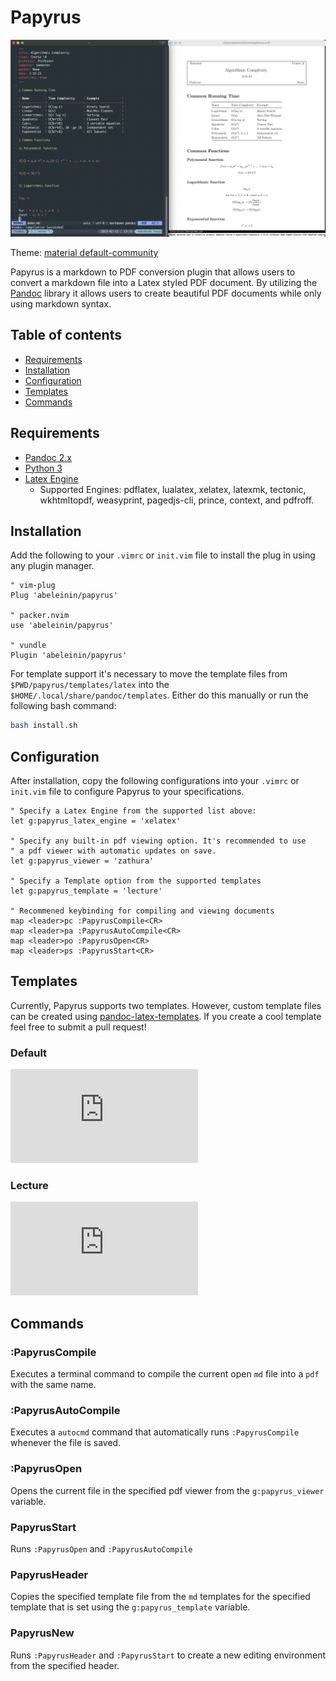 # Papyrus

![Screenshot example of Papyrus](https://github.com/abeleinin/papyrus/blob/main/example.png?raw=true)

Theme: [material default-community](https://github.com/kaicataldo/material.vim)

Papyrus is a markdown to PDF conversion plugin that allows users to convert a markdown file into a Latex styled PDF document. By utilizing the [Pandoc](https://pandoc.org/) library it allows users to create beautiful PDF documents while only using markdown syntax.

## Table of contents

- [Requirements](#requirements)
- [Installation](#installation)
- [Configuration](#configuration)
- [Templates](#templates)
- [Commands](#commands)

## Requirements

- [Pandoc 2.x](https://pandoc.org/installing.html)
- [Python 3](https://www.python.org/downloads/)
- [Latex Engine](https://pandoc.org/MANUAL.html#option--pdf-engine)
  - Supported Engines: pdflatex, lualatex, xelatex, latexmk, tectonic, wkhtmltopdf, weasyprint, pagedjs-cli, prince, context, and pdfroff.

## Installation

Add the following to your `.vimrc` or `init.vim` file to install the plug in using any plugin manager.

```vim
" vim-plug
Plug 'abeleinin/papyrus'

" packer.nvim
use 'abeleinin/papyrus'

" vundle
Plugin 'abeleinin/papyrus'
```

For template support it's necessary to move the template files from `$PWD/papyrus/templates/latex` into the `$HOME/.local/share/pandoc/templates`. Either do this manually or run the following bash command:

```bash
bash install.sh
```

## Configuration

After installation, copy the following configurations into your `.vimrc` or `init.vim` file to configure Papyrus to your specifications.

```vim
" Specify a Latex Engine from the supported list above:
let g:papyrus_latex_engine = 'xelatex'

" Specify any built-in pdf viewing option. It's recommended to use 
" a pdf viewer with automatic updates on save.
let g:papyrus_viewer = 'zathura'

" Specify a Template option from the supported templates
let g:papyrus_template = 'lecture'

" Recommened keybinding for compiling and viewing documents
map <leader>pc :PapyrusCompile<CR>
map <leader>pa :PapyrusAutoCompile<CR>
map <leader>po :PapyrusOpen<CR>
map <leader>ps :PapyrusStart<CR>
```

## Templates

Currently, Papyrus supports two templates. However, custom template files can be created using [pandoc-latex-templates](https://github.com/Wandmalfarbe/pandoc-latex-template). If you create a cool template feel free to submit a pull request!
 
### Default

![Default Notes Template](https://github.com/abeleinin/papyrus/blob/main/templates/pdf/default.pdf?raw=true)

### Lecture 

![Lecture Notes Template](https://github.com/abeleinin/papyrus/blob/main/templates/pdf/lecture.pdf?raw=true)

## Commands

### :PapyrusCompile

Executes a terminal command to compile the current open `md` file into a `pdf` with the same name.

### :PapyrusAutoCompile

Executes a `autocmd` command that automatically runs `:PapyrusCompile` whenever the file is saved.

### :PapyrusOpen 

Opens the current file in the specified pdf viewer from the `g:papyrus_viewer` variable.

### PapyrusStart

Runs `:PapyrusOpen` and `:PapyrusAutoCompile` 

### PapyrusHeader

Copies the specified template file from the `md` templates for the specified template that is set using the `g:papyrus_template` variable.

### PapyrusNew

Runs `:PapyrusHeader` and `:PapyrusStart` to create a new editing environment from the specified header.


